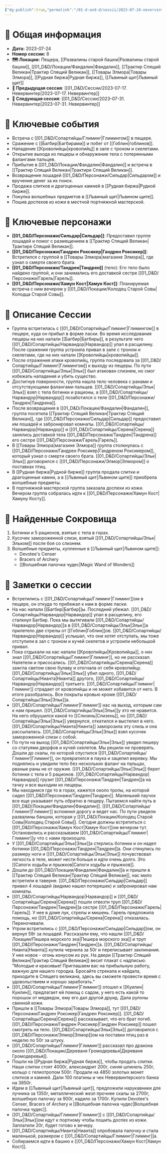```yaml
---
{"dg-publish":true,"permalink":"/01-d-and-d/sessii/2023-07-24-nevervinter/","created":"2024-11-09T09:06:50.000+03:00","updated":"2023-12-26T19:21:26.563+03:00"}
---
```


# 📅 Общая информация

- **Дата:** 2023-07-24
- **Номер cессии:** 8
- **🗺️ Локации:** Пещера, [[Развалины старой башни\|Развалины старой башни]], [[01_D&D/Локации/Фандалин\|Фандалин]], [[Трактир Спящий Великан\|Трактир Спящий Великан]], [[Товары Элмора\|Товары Элмора]], [[Рудная биржа\|Рудная биржа]], [[Львиный щит\|Львиный щит]]
- **🔗 Предыдущая сессия**: [[01_D&D/Сессии/2023-07-17. Невервинтер\|2023-07-17. Невервинтер]]
- **🔗 Следующая сессия**: [[01_D&D/Сессии/2023-07-31. Невервинтер\|2023-07-31. Невервинтер]]

# 🔑 **Ключевые события**

- Встреча с [[01_D&D/Сопартийцы/Глиминг\|Глимингом]] в пещере.
- Сражение с [[Багбир\|Багбирами]] и побег от [[Гоблин\|гоблинов]].
- Нападение [[Кровопийцы\|кровопийц]] в зале с троном и скелетами.
- Открытие выхода из пещеры и обнаружение тела с потерянными фалангами пальцев.
- Прибытие в [[01_D&D/Локации/Фандалин\|Фандалин]] и встреча в [[Трактир Спящий Великан\|Трактире Спящий Великан]].
- Возвращение лошадей [[01_D&D/Персонажи/Сильдар\|Сильдаром]] и вручение денег за их поиск.
- Продажа слитков и драгоценных камней в [[Рудная биржа\|Рудной бирже]].
- Покупка волшебных предметов в [[Львиный щит\|Львином щите]].
- Пошив доспехов из кожи в местной портняжной мастерской.
# 🧍 **Ключевые персонажи**

- **[[01_D&D/Персонажи/Сильдар\|Сильдар]]**: Предоставил группе лошадей и помог с размещением в [[Трактир Спящий Великан\|Трактире Спящий Великан]].
- **[[01_D&D/Персонажи/Гандрен Роксикер\|Гандрен Роксикер]]**: Встретился с группой в [[Товары Элмора\|магазине Элмора]], где узнал о смерти своего брата.
- **[[01_D&D/Персонажи/Тандрен\|Тандрен]]** (тело): Его тело было найдено группой, и они занимались его доставкой сестре [[01_D&D/Персонажи/Гарель\|Гарель]].
- **[[01_D&D/Персонажи/Хамун Кост\|Хамун Кост]]**: Планируемая встреча с ним вечером у [[01_D&D/Локации/Колодец Старой Совы\|Колодца Старой Совы]].

# 📖 **Описание Сессии**

- Группа встретилась с [[01_D&D/Сопартийцы/Глиминг\|Глимингом]] в пещере, куда он прибыл в форме ласки. Во время исследования пещеры на них напали [[Багбир\|Багбиры]], в результате чего [[01_D&D/Сопартийцы/Нарвандор\|Нарвандор]] упал в расщелину. После сражения группа устроила привал в зале с троном и скелетами, где на них напали [[Кровопийцы\|кровопийцы]].
- После отражения атаки кровопийц, группа последовала за [[01_D&D/Сопартийцы/Глиминг\|Глимингом]] к выходу из пещеры. По пути [[01_D&D/Сопартийцы/Эльк\|Эльк]] был атакован слизнем, но смог избежать нападения и убить существо.
- Достигнув поверхности, группа нашла тело человека с ранами и отсутствующими фалангами пальцев. [[01_D&D/Сопартийцы/Эльк\|Эльк]] взял с тела ботинки и рационы, а [[01_D&D/Сопартийцы/Нарвандор\|Нарвандор]] позаботился о теле [[01_D&D/Персонажи/Тандрен\|Тандрена]].
- После возвращения в [[01_D&D/Локации/Фандалин\|Фандалин]], группа посетила [[Трактир Спящий Великан\|Трактир Спящий Великан]], где [[01_D&D/Персонажи/Сильдар\|Сильдар]] предоставил им лошадей и забронировал комнаты. [[01_D&D/Сопартийцы/Нарвандор\|Нарвандор]] и [[01_D&D/Сопартийцы/Серена\|Серена]] занялись доставкой тела [[01_D&D/Персонажи/Тандрен\|Тандрена]] его сестре [[01_D&D/Персонажи/Гарель\|Гарель]].
- В [[Товары Элмора\|магазине Элмора]] группа столкнулась с [[01_D&D/Персонажи/Гандрен Роксикер\|Гандреном Роксикером]], который узнал о смерти своего брата. [[01_D&D/Сопартийцы/Эльк\|Эльк]] договорился с [[01_D&D/Персонажи/Элмор\|Элмором]] о поставках птиц.
- В [[Рудная биржа\|Рудной бирже]] группа продала слитки и драгоценные камни, а в [[Львиный щит\|Львином щите]] приобрела волшебные предметы.
- В портняжной мастерской группа заказала доспехи из кожи. Вечером группа собралась идти к [[01_D&D/Персонажи/Хамун Кост\|Хамуну Косту]].

# 💎 **Найденные Сокровища**

1. Ботинки и 5 рационов, взятые с тела в горах.
2. Кусочек замороженной слизи, взятый [[01_D&D/Сопартийцы/Эльк\|Эльком]] после боя со слизнем.
3. Волшебные предметы, купленные в [[Львиный щит\|Львином щите]]:
    - Devotee's Censer
    - Bracers of Archery
    - [[Волшебная палочка чудес\|Magic Wand of Wonders]]

# 📝 **Заметки о сессии**

- Встретились с [[01_D&D/Сопартийцы/Глиминг\|Глиминг]]ом в пещере, он откуда то прибежал к нам в форме ласки.
- На нас напали [[Багбир\|Багбир]]ы. Последний убежал. [[01_D&D/Сопартийцы/Нарвандор\|Нарвандор]] упал в расщелину, его сталкнул Багбир. Пока мы вытягивали [[01_D&D/Сопартийцы/Нарвандор\|Нарвандор]]а в [[01_D&D/Сопартийцы/Эльк\|Эльк]]а прилетело две стрелы от [[Гоблин\|Гоблин]]ов. [[01_D&D/Сопартийцы/Нарвандор\|Нарвандор]] услышал, что они хотят отступать, мы тоже отступили в зал с троном и кучей скелетов и устроили небольшой привал.
- Пока отдыхали на нас напали [[Кровопийцы\|Кровопийцы]], о них знал [[01_D&D/Сопартийцы/Глиминг\|Глиминг]], но не рассказал. Налетели и присосались. [[01_D&D/Сопартийцы/Серена\|Серена]] зажгла светом свою булаву и отогнала от себя кровопийцу. [[01_D&D/Сопартийцы/Эльк\|Эльк]] убил одного, [[01_D&D/Сопартийцы/Нианта\|Нианта]] другого, [[01_D&D/Сопартийцы/Нарвандор\|Нарвандор]] третьего. [[01_D&D/Сопартийцы/Глиминг\|Глиминг]] страдает от кровопийцы и не может избавится от него. В итоге разобрались. Все покрыты кровью кроме [[01_D&D/Сопартийцы/Эльк\|Эльк]]а. 
- [[01_D&D/Сопартийцы/Глиминг\|Глиминг]] нас на выход, которым сам к нам пришел. [[01_D&D/Сопартийцы/Эльк\|Эльк]]у это не нравится. На него обрушился какой то [[Слизень\|Слизень]], но [[01_D&D/Сопартийцы/Эльк\|Эльк]] увернулся, откатился и выстелил в него. [[01_D&D/Сопартийцы/Нианта\|Нианта]] заморозила эту слизь и она рассыпалась. [[01_D&D/Сопартийцы/Эльк\|Эльк]] взял кусочек замороженной слизи с собой.
- По пути на выход [[01_D&D/Сопартийцы/Эльк\|Эльк]] увидел пешеру со статуями дворфов и кучей скелетов. Мы решили не проверять. Дошли до скалы, по которой спустился [[01_D&D/Сопартийцы/Глиминг\|Глиминг]], он превратился в паука и зацепил веревку. Мы поднялись и увидили тело без нескольких фаланг на пальцах, рваные раны не от оружия. [[01_D&D/Сопартийцы/Эльк\|Эльк]] берет ботинки с тела и 5 рационов. [[01_D&D/Сопартийцы/Нарвандор\|Нарвандор]] грузит [[01_D&D/Персонажи/Тандрен\|Тандрен]]а на тачку и все выходим их пещеры.
- Мы находимся где то в горах, кажется около тропы, на которой сидел [[01_D&D/Персонажи/Тандрен\|Тандрен]]. Маленький паучок все еще указывает путь обратно в пещеру. Пытаемся найти путь в [[01_D&D/Локации/Фандалин\|Фандалин]]. [[01_D&D/Сопартийцы/Глиминг\|Глиминг]] вспомнил дорогу и ведет нас. По пути увидели развалины баншни, которая у [[01_D&D/Локации/Колодец Старой Совы\|Колодец Старой Совы]]. Сегодня должны встретиться с [[01_D&D/Персонажи/Хамун Кост\|Хамун Кост]]ом вечером тут. Остановились и рассказываем [[01_D&D/Сопартийцы/Глиминг\|Глиминг]]у что с нами произошло.
- У [[01_D&D/Сопартийцы/Эльк\|Эльк]]а стерлись ботинки и он надел ботинки [[01_D&D/Персонажи/Тандрен\|Тандрен]]а. Они стянулись по размеру ноги и [[01_D&D/Сопартийцы/Эльк\|Эльк]] почувствовал легкость в теле, может нести больше и идти очень долго. Это [[Сапоги ходьбы и прыжков\|Сапоги ходьбы и прыжков]].
- Дошли до [[01_D&D/Локации/Фандалин\|Фандалин]]а и пришли в [[Трактир Спящий Великан\|Трактир Спящий Великан]], нас мило встретили в таверне. [[01_D&D/Персонажи/Сильдар\|Сильдар]] привел 4 лошадей (видимо нашел потеряшек) и забронировал нам комнаты.
- [[01_D&D/Сопартийцы/Нарвандор\|Нарвандор]] и [[01_D&D/Сопартийцы/Серена\|Серена]] пошли отвезти труп [[01_D&D/Персонажи/Тандрен\|Тандрен]]а сестре [[01_D&D/Персонажи/Гарель\|Гарель]]. У нее в доме лук, стрелы и мишень. Гарель предложила помощь, но [[01_D&D/Сопартийцы/Серена\|Серена]] отказалась. Переночевали.
- Утром встретились с [[01_D&D/Персонажи/Сильдар\|Сильдар]]ом, он вернул 59г за лошадей. Рассказали ему, что нашли [[01_D&D/Локации/Пешера морского эха\|Пешера морского эха]] и труп [[01_D&D/Персонажи/Тандрен\|Тандрен]]а. [[01_D&D/Сопартийцы/Нианта\|Нианта]] купила чернила за 50г и переписывает заклинания. У нее новое - огонь конусом из рук. На двери [[Трактир Спящий Великан\|Трактир Спящий Великан]] весит плакат с надписью: "Молодые и красивые! Приглашаем вас на прибыльную работу, важную для нашего городка. Бросайте стрекала и кайдала, приходите в Спящего великана, здесь вы сможете провести время с удовольствием и хорошо заработать."
- [[01_D&D/Сопартийцы/Глиминг\|Глиминг]] отошел к [[Куилин\|Куилин]], предлагает ей помощ с садом, у него есть какой то порошок от медведок, ему его дал другой друид. Дала рулоны свинной кожи.
- Пришли в [[Товары Элмора\|Товары Элмора]], тут [[01_D&D/Персонажи/Гандрен Роксикер\|Гандрен Роксикер]]. [[01_D&D/Сопартийцы/Серена\|Серена]] рассказывает, что его брат погиб. [[01_D&D/Персонажи/Гандрен Роксикер\|Гандрен Роксикер]] пошел смотреть на тело. [[01_D&D/Сопартийцы/Эльк\|Эльк]] договорился с [[01_D&D/Персонажи/Элмор\|Элмор]]ом на поставки птиц раз в неделю по 50г за штуку.
- [[01_D&D/Сопартийцы/Глиминг\|Глиминг]] рассказал про дракона около [[01_D&D/Локации/Дереваня Громодеревья\|Дереваня Громодеревья]]. 
- Пошли на [[Рудная биржа\|Рудная биржа]], чтобы продать слитки. Наши слитки стоят 4000г, александрит 200г, синяя шпинель 250г, кольцо с гелиотропом 500г. Продали на 4850 золотых монет слитков и камней. Дали 100 платины и чек Невервинтерского банка на 3850г.
- Идем в [[Львиный щит\|Львиный щит]], предложили нарукавники для лучника за 1350г, металлический жезл прочнее скалы за 2700г, волшебную палочку за 900г, кадило за 1700г. Купили Devotee's Censer, Bracers of Archery и [[Волшебная палочка чудес\|Волшебная палочка чудес]].
- [[01_D&D/Сопартийцы/Глиминг\|Глиминг]] с [[01_D&D/Сопартийцы/Эльк\|Эльк]]ом идут к портному чтобы пошить доспех из кожи. Заплатили 20г, будет готово к вечеру.
- [[01_D&D/Сопартийцы/Нианта\|Нианта]] опробовала палочку и стала маленькой, размером с [[01_D&D/Сопартийцы/Глиминг\|Глиминг]]а.
- Собираемся идти в башню к [[01_D&D/Персонажи/Хамун Кост\|Хамун Кост]].